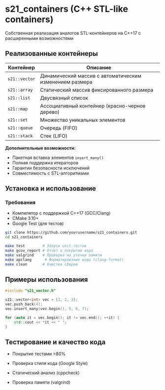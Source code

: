 # s21_containers (C++ STL-like containers)

Собственная реализация аналогов STL-контейнеров на C++17 с расширенными возможностями

## Реализованные контейнеры

| Контейнер      | Описание |
|---------------|----------|
| `s21::vector` | Динамический массив с автоматическим изменением размера |
| `s21::array`  | Статический массив фиксированного размера |
| `s21::list`   | Двусвязный список |
| `s21::map`    | Ассоциативный контейнер (красно-черное дерево) |
| `s21::set`    | Множество уникальных элементов |
| `s21::queue`  | Очередь (FIFO) |
| `s21::stack`  | Стек (LIFO) |


**Дополнительные возможности:**
- Пакетная вставка элементов `insert_many()`
- Полная поддержка итераторов
- Гарантии безопасности исключений
- Совместимость с STL-алгоритмами

## Установка и использование

### Требования
- Компилятор с поддержкой C++17 (GCC/Clang)
- CMake 3.10+
- Google Test (для тестов)

```bash
git clone https://github.com/yourusername/s21_containers.git
cd s21_containers

make test        # Запуск unit-тестов
make gcov_report # Отчет о покрытии кода
make valgrind    # Проверка на утечки памяти
make apclang      # Форматирование кода (clang-format)
make clean       # Очистка сборки
```

## Примеры использования
```cpp
#include "s21_vector.h"

s21::vector<int> vec = {1, 2, 3};
vec.push_back(4);
vec.insert_many(vec.begin(), 5, 6, 7);

for (auto it = vec.begin(); it != vec.end(); ++it) {
    std::cout << *it << " ";
}
```
## Тестирование и качество кода

- Покрытие тестами >80%

- Проверка стиля кода (Google Style)

- Статический анализ (cppcheck)

- Проверка памяти (valgrind)